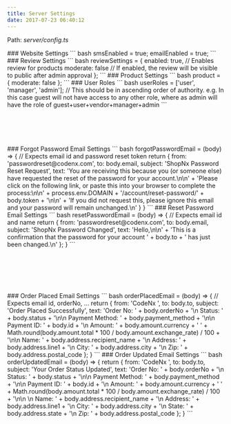 ```yaml
---
title: Server Settings
date: 2017-07-23 06:40:12
---
```

<p>Path: <em>server/config.ts</em></p>
### Website Settings
``` bash
smsEnabled = true;
emailEnabled = true;
  ```  
### Review Settings
``` bash
reviewSettings = {
  enabled: true, // Enables review for products
  moderate: false // If enabled, the review will be visible to public after admin approval
};
  ``` 
### Product Settings
``` bash
  product = { moderate: false };
  ``` 
### User Roles
``` bash
  userRoles = ['user', 'manager', 'admin']; // This should be in ascending order of authority. e.g. In this case guest will not have access to any other role, where as admin will have the role of guest+user+vendor+manager+admin
  ``` 
  <br/>
  <br/>
  <br/>
  <br/>
  <br/>
  <br/>
### Forgot Password Email Settings
``` bash
forgotPasswordEmail = (body) => { // Expects email id and password reset token
  return {
    from: 'passwordreset@codenx.com',
    to: body.email,
    subject: 'ShopNx Password Reset Request',
    text: 'You are receiving this because you (or someone else) have requested the reset of the password for your account.\n\n' +
    'Please click on the following link, or paste this into your browser to complete the process:\n\n' +
    process.env.DOMAIN + '/account/reset-password/' + body.token + '\n\n' +
    'If you did not request this, please ignore this email and your password will remain unchanged.\n'
  }
}
  ``` 
### Reset Password Email Settings
``` bash
resetPasswordEmail = (body) => { // Expects email id and name
  return {
    from: 'passwordreset@codenx.com',
    to: body.email,
    subject: 'ShopNx Password Changed',
    text: 'Hello,\n\n' +
    'This is a confirmation that the password for your account ' + body.to + ' has just been changed.\n'
  };
}
  ``` 
   <br/>
  <br/>
  <br/>
  <br/>
  <br/>
  <br/>
  <br/>
### Order Placed Email Settings
``` bash
orderPlacedEmail = (body) => { // Expects email id, orderNo, ...
  return {
    from: 'CodeNx <admin@codenx.com>',
    to: body.to,
    subject: 'Order Placed Successfully',
    text: 'Order No: ' + body.orderNo
    + '\n Status: ' + body.status
    + '\n\n Payment Method: ' + body.payment_method
    + '\n\n Payment ID: ' + body.id
    + '\n Amount: ' + body.amount.currency + ' ' + Math.round(body.amount.total * 100 / body.amount.exchange_rate) / 100
    + '\n\n Name: ' + body.address.recipient_name
    + '\n Address: ' + body.address.line1
    + '\n City: ' + body.address.city
    + '\n Zip: ' + body.address.postal_code
  };
}
  ``` 
### Order Updated Email Settings
``` bash
orderUpdatedEmail = (body) => {
  return {
    from: 'CodeNx <admin@codenx.com>',
    to: body.to,
    subject: 'Your Order Status Updated',
    text: 'Order No: ' + body.orderNo
    + '\n Status: ' + body.status
    + '\n\n Payment Method: ' + body.payment_method
    + '\n\n Payment ID: ' + body.id
    + '\n Amount: ' + body.amount.currency + ' ' + Math.round(body.amount.total * 100 / body.amount.exchange_rate) / 100
    + '\n\n \n Name: ' + body.address.recipient_name
    + '\n Address: ' + body.address.line1
    + '\n City: ' + body.address.city
    + '\n State: ' + body.address.state
    + '\n Zip: ' + body.address.postal_code
  };
}
  ``` 